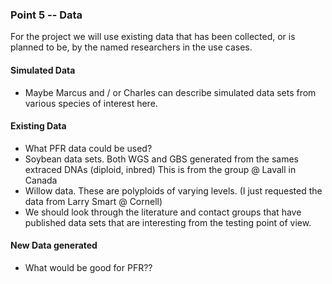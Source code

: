 ### Point 5 -- Data

For the project we will use existing data that has been collected, or is planned to be, by the named researchers in the use cases.

#### Simulated Data

* Maybe Marcus and / or Charles can describe simulated data sets from various species of interest here.

#### Existing Data

* What PFR data could be used?
* Soybean data sets. Both WGS and GBS generated from the sames extraced DNAs (diploid, inbred) This is from the group @ Lavall in Canada
* Willow data. These are polyploids of varying levels. (I just requested the data from Larry Smart @ Cornell)
* We should look through the literature and contact groups that have published data sets that are interesting from the testing point of view.

#### New Data generated

* What would be good for PFR??

